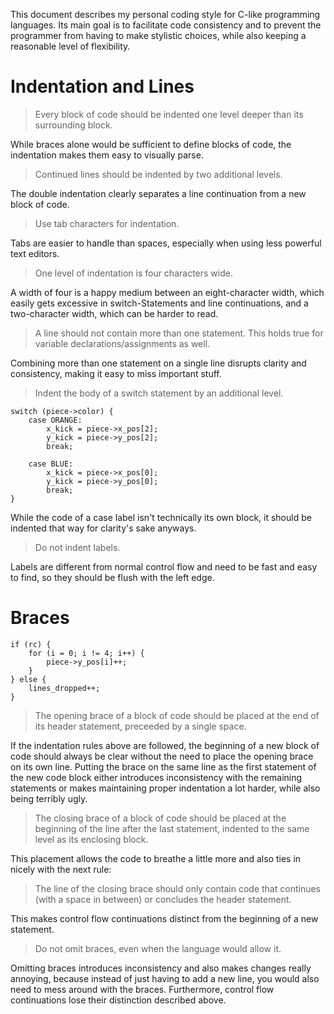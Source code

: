 This document describes my personal coding style for C-like programming languages. Its main goal is to facilitate code consistency and to prevent the programmer from having to make stylistic choices, while also keeping a reasonable level of flexibility.

# Indentation and Lines
> Every block of code should be indented one level deeper than its surrounding block.

While braces alone would be sufficient to define blocks of code, the indentation makes them easy to visually parse.

> Continued lines should be indented by two additional levels.

The double indentation clearly separates a line continuation from a new block of code.

> Use tab characters for indentation.

Tabs are easier to handle than spaces, especially when using less powerful text editors.

> One level of indentation is four characters wide.

A width of four is a happy medium between an eight-character width, which easily gets excessive in switch-Statements and line continuations, and a two-character width, which can be harder to read.

> A line should not contain more than one statement. This holds true for variable declarations/assignments as well.

Combining more than one statement on a single line disrupts clarity and consistency, making it easy to miss important stuff.

> Indent the body of a switch statement by an additional level.

```
switch (piece->color) {
	case ORANGE:
		x_kick = piece->x_pos[2];
		y_kick = piece->y_pos[2];
		break;

	case BLUE:
		x_kick = piece->x_pos[0];
		y_kick = piece->y_pos[0];
		break;
}
```

While the code of a case label isn't technically its own block, it should be indented that way for clarity's sake anyways.

> Do not indent labels.

Labels are different from normal control flow and need to be fast and easy to find, so they should be flush with the left edge.

# Braces
```
if (rc) {
	for (i = 0; i != 4; i++) {
		piece->y_pos[i]++;
	}
} else {
	lines_dropped++;
}
```

> The opening brace of a block of code should be placed at the end of its header statement, preceeded by a single space.

If the indentation rules above are followed, the beginning of a new block of code should always be clear without the need to place the opening brace on its own line. Putting the brace on the same line as the first statement of the new code block either introduces inconsistency with the remaining statements or makes maintaining proper indentation a lot harder, while also being terribly ugly.

> The closing brace of a block of code should be placed at the beginning of the line after the last statement, indented to the same level as its enclosing block.

This placement allows the code to breathe a little more and also ties in nicely with the next rule:

> The line of the closing brace should only contain code that continues (with a space in between) or concludes the header statement.

This makes control flow continuations distinct from the beginning of a new statement.

> Do not omit braces, even when the language would allow it.

Omitting braces introduces inconsistency and also makes changes really annoying, because instead of just having to add a new line, you would also need to mess around with the braces. Furthermore, control flow continuations lose their distinction described above.

